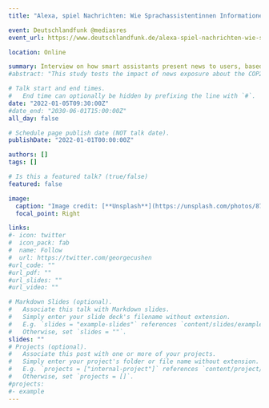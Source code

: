 ```yaml
---
title: "Alexa, spiel Nachrichten: Wie Sprachassistentinnen Informationen auswählen _[Alexa, play the news: How smart assistants select information]_"

event: Deutschlandfunk @mediasres
event_url: https://www.deutschlandfunk.de/alexa-spiel-nachrichten-wie-sprachassistentinnen-informationen-auswaehlen-dlf-e6e0d2f3-100.html

location: Online

summary: Interview on how smart assistants present news to users, based on report written for the German media authorities.
#abstract: "This study tests the impact of news exposure about the COP21 Paris Climate Summit on pro-environmental behavioral intentions as well as actual behavior and the role of emotions in this process. The present study employs a two-wave panel survey (N=939). Special attention is paid to the role of different discrete emotions, i.e. anger, fear, hope and enthusiasm, with the potential to explain how such effects can come about. Findings indicate that exposure to news about the COP21 UN Paris Climate Summit had an impact on both positive and negative emotions towards the topic. Furthermore, anger, fear, and enthusiasm (but not hope) mediated the effect of news exposure on behavioral intentions. In line with expectations anger also showed to mediate the effect of news exposure on actual behavior."

# Talk start and end times.
#   End time can optionally be hidden by prefixing the line with `#`.
date: "2022-01-05T09:30:00Z"
#date_end: "2030-06-01T15:00:00Z"
all_day: false

# Schedule page publish date (NOT talk date).
publishDate: "2022-01-01T00:00:00Z"

authors: []
tags: []

# Is this a featured talk? (true/false)
featured: false

image:
  caption: "Image credit: [**Unsplash**](https://unsplash.com/photos/876c-F8YBrg)"
  focal_point: Right

links:
#- icon: twitter
#  icon_pack: fab
#  name: Follow
#  url: https://twitter.com/georgecushen
#url_code: ""
#url_pdf: ""
#url_slides: ""
#url_video: ""

# Markdown Slides (optional).
#   Associate this talk with Markdown slides.
#   Simply enter your slide deck's filename without extension.
#   E.g. `slides = "example-slides"` references `content/slides/example-slides.md`.
#   Otherwise, set `slides = ""`.
slides: ""
# Projects (optional).
#   Associate this post with one or more of your projects.
#   Simply enter your project's folder or file name without extension.
#   E.g. `projects = ["internal-project"]` references `content/project/deep-learning/index.md`.
#   Otherwise, set `projects = []`.
#projects:
#- example
---
```

